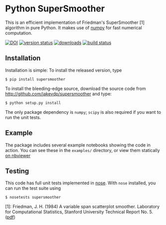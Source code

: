 Python SuperSmoother
====================

This is an efficient implementation of Friedman's SuperSmoother [1]
algorithm in pure Python. It makes use of [numpy](http://numpy.org)
for fast numerical computation.

[![DOI](https://zenodo.org/badge/9372/jakevdp/supersmoother.svg)](http://dx.doi.org/10.5281/zenodo.14475)
[![version status](https://pypip.in/v/supersmoother/badge.png)](https://pypi.python.org/pypi/supersmoother)
[![downloads](https://pypip.in/d/supersmoother/badge.png)](https://pypi.python.org/pypi/supersmoother)
[![build status](https://travis-ci.org/jakevdp/supersmoother.png?branch=master)](https://travis-ci.org/jakevdp/supersmoother)

Installation
------------
Installation is simple: To install the released version, type

    $ pip install supersmoother

To install the bleeding-edge source, download the source code from http://github.com/jakevdp/supersmoother and type:

    $ python setup.py install

The only package dependency is ``numpy``; ``scipy`` is also required if you want to run the unit tests.

Example
-------
The package includes several example notebooks showing the code in action.
You can see these in the ``examples/`` directory, or view them statically
[on nbviewer](http://nbviewer.ipython.org/github/jakevdp/supersmoother/blob/master/examples/Index.ipynb)

Testing
-------
This code has full unit tests implemented in [nose](https://nose.readthedocs.org/en/latest/). With ``nose`` installed, you can run the test suite using
```
$ nosetests supersmoother
```

[1]: Friedman, J. H. (1984) A variable span scatterplot smoother. Laboratory for Computational Statistics, Stanford University Technical Report No. 5. ([pdf](http://www.slac.stanford.edu/cgi-wrap/getdoc/slac-pub-3477.pdf))

